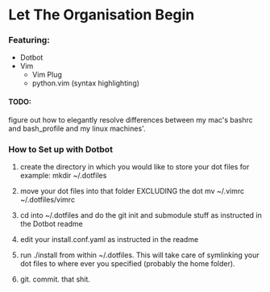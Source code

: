 # Let The Organisation Begin

### Featuring:
- Dotbot
- Vim
    - Vim Plug
    - python.vim (syntax highlighting)


#### TODO:
figure out how to elegantly resolve differences between my mac's bashrc and
bash_profile and my linux machines'. 


### How to Set up with Dotbot

1) create the directory in which you would like to store your dot files
for example: mkdir ~/.dotfiles

2) move your dot files into that folder EXCLUDING the dot
mv ~/.vimrc ~/.dotfiles/vimrc

3) cd into ~/.dotfiles and do the git init and submodule stuff as instructed in
the Dotbot readme

4) edit your install.conf.yaml as instructed in the readme

5) run ./install from within ~/.dotfiles. This will take care of symlinking your
dot files to where ever you specified (probably the home folder).

6) git. commit. that shit.

